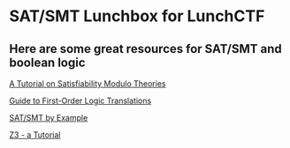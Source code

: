 # SAT/SMT Lunchbox for LunchCTF

## Here are some great resources for SAT/SMT and boolean logic

[A Tutorial on Satisfiability Modulo Theories](https://yices.csl.sri.com/papers/cav2007.pdf)

[Guide to First-Order Logic Translations](http://web.stanford.edu/class/archive/cs/cs103/cs103.1184/notes/Guide%20to%20Logic%20Translations.pdf)

[SAT/SMT by Example](https://yurichev.com/writings/SAT_SMT_by_example.pdf)

[Z3 - a Tutorial](http://citeseerx.ist.psu.edu/viewdoc/download?doi=10.1.1.225.8231&rep=rep1&type=pdf)
